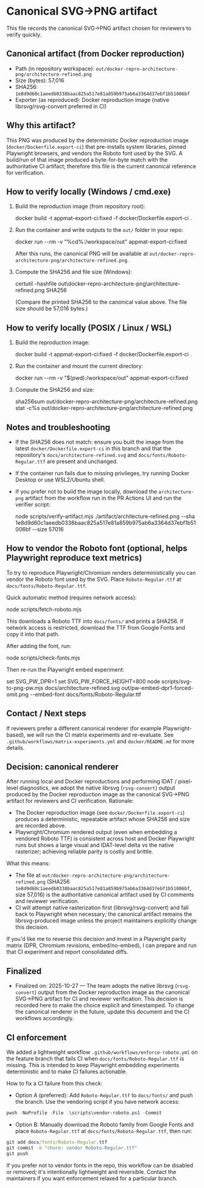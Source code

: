 Canonical SVG→PNG artifact
==========================

This file records the canonical SVG→PNG artifact chosen for reviewers to verify quickly.

Canonical artifact (from Docker reproduction)
--------------------------------------------

- Path (in repository workspace): `out/docker-repro-architecture-png/architecture-refined.png`
- Size (bytes): 57,016
- SHA256: `1e8d9d60c1aeedb0338baac825a517e81a859b975ab6a3364d37ebf1b51006bf`
- Exporter (as reproduced): Docker reproduction image (native librsvg/rsvg-convert preferred in CI)

Why this artifact?
-------------------

This PNG was produced by the deterministic Docker reproduction image (`docker/Dockerfile.export-ci`) that pre-installs system libraries, pinned Playwright browsers, and vendors the Roboto font used by the SVG. A build/run of that image produced a byte-for-byte match with the authoritative CI artifact; therefore this file is the current canonical reference for verification.

How to verify locally (Windows / cmd.exe)
-----------------------------------------

1. Build the reproduction image (from repository root):

   docker build -t appmat-export-ci:fixed -f docker/Dockerfile.export-ci .

2. Run the container and write outputs to the `out/` folder in your repo:

   docker run --rm -v "%cd%:/workspace/out" appmat-export-ci:fixed

   After this runs, the canonical PNG will be available at `out/docker-repro-architecture-png/architecture-refined.png`.

3. Compute the SHA256 and file size (Windows):

   certutil -hashfile out\docker-repro-architecture-png\architecture-refined.png SHA256

   (Compare the printed SHA256 to the canonical value above. The file size should be 57,016 bytes.)

How to verify locally (POSIX / Linux / WSL)
------------------------------------------

1. Build the reproduction image:

   docker build -t appmat-export-ci:fixed -f docker/Dockerfile.export-ci .

2. Run the container and mount the current directory:

   docker run --rm -v "$(pwd):/workspace/out" appmat-export-ci:fixed

3. Compute the SHA256 and size:

   sha256sum out/docker-repro-architecture-png/architecture-refined.png
   stat -c%s out/docker-repro-architecture-png/architecture-refined.png

Notes and troubleshooting
-------------------------

- If the SHA256 does not match: ensure you built the image from the latest `docker/Dockerfile.export-ci` in this branch and that the repository's `docs/architecture-refined.svg` and `docs/fonts/Roboto-Regular.ttf` are present and unchanged.
- If the container run fails due to missing privileges, try running Docker Desktop or use WSL2/Ubuntu shell.
- If you prefer not to build the image locally, download the `architecture-png` artifact from the workflow run in the PR Actions UI and run the verifier script:

   node scripts/verify-artifact.mjs ./artifact/architecture-refined.png --sha 1e8d9d60c1aeedb0338baac825a517e81a859b975ab6a3364d37ebf1b51006bf --size 57016

How to vendor the Roboto font (optional, helps Playwright reproduce text metrics)
--------------------------------------------------------------------------

To try to reproduce Playwright/Chromium renders deterministically you can vendor the Roboto font used by the SVG. Place `Roboto-Regular.ttf` at `docs/fonts/Roboto-Regular.ttf`.

Quick automatic method (requires network access):

   node scripts/fetch-roboto.mjs

This downloads a Roboto TTF into `docs/fonts/` and prints a SHA256. If network access is restricted, download the TTF from Google Fonts and copy it into that path.

After adding the font, run:

   node scripts/check-fonts.mjs

Then re-run the Playwright embed experiment:

   set SVG_PW_DPR=1
   set SVG_PW_FORCE_HEIGHT=800
   node scripts/svg-to-png-pw.mjs docs/architecture-refined.svg out/pw-embed-dpr1-forced-omit.png --embed-font docs/fonts/Roboto-Regular.ttf

Contact / Next steps
--------------------

If reviewers prefer a different canonical renderer (for example Playwright-based), we will run the CI matrix experiments and re-evaluate. See `.github/workflows/matrix-experiments.yml` and `docker/README.md` for more details.

Decision: canonical renderer
----------------------------

After running local and Docker reproductions and performing IDAT / pixel-level diagnostics, we adopt the native librsvg (`rsvg-convert`) output produced by the Docker reproduction image as the canonical SVG→PNG artifact for reviewers and CI verification. Rationale:

- The Docker reproduction image (see `docker/Dockerfile.export-ci`) produces a deterministic, repeatable artifact whose SHA256 and size are recorded above.
- Playwright/Chromium rendered output (even when embedding a vendored Roboto TTF) is consistent across host and Docker Playwright runs but shows a large visual and IDAT-level delta vs the native rasterizer; achieving reliable parity is costly and brittle.

What this means:

- The file at `out/docker-repro-architecture-png/architecture-refined.png` (SHA256 `1e8d9d60c1aeedb0338baac825a517e81a859b975ab6a3364d37ebf1b51006bf`, size 57,016) is the authoritative canonical artifact used by CI comments and reviewer verification.
- CI will attempt native rasterization first (librsvg/rsvg-convert) and fall back to Playwright when necessary; the canonical artifact remains the librsvg-produced image unless the project maintainers explicitly change this decision.

If you'd like me to reverse this decision and invest in a Playwright parity matrix (DPR, Chromium revisions, embed/no-embed), I can prepare and run that CI experiment and report consolidated diffs.

Finalized
---------

- Finalized on: 2025-10-27 — The team adopts the native librsvg (`rsvg-convert`) output from the Docker reproduction image as the canonical SVG→PNG artifact for CI and reviewer verification. This decision is recorded here to make the choice explicit and timestamped. To change the canonical renderer in the future, update this document and the CI workflows accordingly.

CI enforcement
--------------

We added a lightweight workflow `.github/workflows/enforce-roboto.yml` on the feature branch that fails CI when `docs/fonts/Roboto-Regular.ttf` is missing. This is intended to keep Playwright embedding experiments deterministic and to make CI failures actionable.

How to fix a CI failure from this check:

- Option A (preferred): Add `Roboto-Regular.ttf` to `docs/fonts/` and push the branch. Use the vendoring script if you have network access:

```powershell
pwsh -NoProfile -File .\scripts\vendor-roboto.ps1 -Commit
```

- Option B: Manually download the Roboto family from Google Fonts and place `Roboto-Regular.ttf` at `docs/fonts/Roboto-Regular.ttf`, then run:

```cmd
git add docs/fonts/Roboto-Regular.ttf
git commit -m "chore: vendor Roboto-Regular.ttf"
git push
```

If you prefer not to vendor fonts in the repo, this workflow can be disabled or removed; it's intentionally lightweight and reversible. Contact the maintainers if you want enforcement relaxed for a particular branch.
